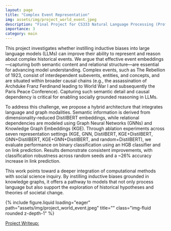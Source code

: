 ```yaml
---
layout: page
title: "Complex Event Representation"
img: assets/img/project_world_event.jpeg
description: "Final Project for CS333 Natural Language Processing (Professor: Carolyn Anderson): Instilling Inductive Bias in Language Models for Complex Historical Event Representation"
importance: 3
category: main
---
```


This project investigates whether instilling inductive biases into large language models (LLMs) can improve their ability to represent and reason about complex historical events. We argue that effective event embeddings—capturing both semantic content and relational structure—are essential for advancing model understanding. Complex events, such as The Rebellion of 1923, consist of interdependent subevents, entities, and concepts, and are situated within broader causal chains (e.g., the assassination of Archduke Franz Ferdinand leading to World War I and subsequently the Paris Peace Conference). Capturing such semantic detail and causal dependency is critical for enabling socially grounded reasoning in LLMs.

To address this challenge, we propose a hybrid architecture that integrates language and graph modalities. Semantic information is derived from dimensionality-reduced DistilBERT embeddings, while relational dependencies are modeled using Graph Neural Networks (GNNs) and Knowledge Graph Embeddings (KGE). Through ablation experiments across seven representation settings (KGE, GNN, DistilBERT, KGE+DistilBERT, GNN+DistilBERT, KGE+GNN+DistilBERT, and random+DistilBERT), we evaluate performance on binary classification using an HGB classifier and on link prediction. Results demonstrate consistent improvements, with classification robustness across random seeds and a ~26% accuracy increase in link prediction. 

This work points toward a deeper integration of computational methods with social science inquiry. By instilling inductive biases grounded in knowledge graphs, it offers a pathway to models that not only process language but also support the exploration of historical hypotheses and theories of societal change.

<div class="row">
    <div class="col-sm mt-3 mt-md-0">
        {% include figure.liquid loading="eager" path="assets/img/project_world_event.jpeg" title="" class="img-fluid rounded z-depth-1" %}
    </div>
</div>

[Project Writeup: ](/assets/pdf/project_world_event_writeup.pdf)

